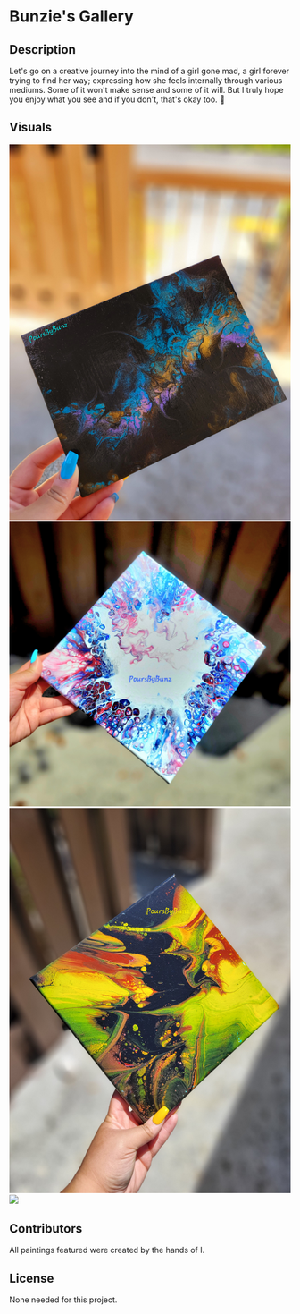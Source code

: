 # Bunzie's Gallery

## Description

Let's go on a creative journey into the mind of a girl gone mad, a girl forever trying to find her way; expressing how she feels internally through various mediums. Some of it won't make sense and some of it will. But I truly hope you enjoy what you see and if you don't, that's okay too. 💛

## Visuals

<img src="./assets/images/4.jpg">
<img src="./assets/images/19.jpg">
<img src="./assets/images/25.jpg">
<img src="./assets/images/7.jpg">

## Contributors

All paintings featured were created by the hands of I. 

## License

None needed for this project. 

